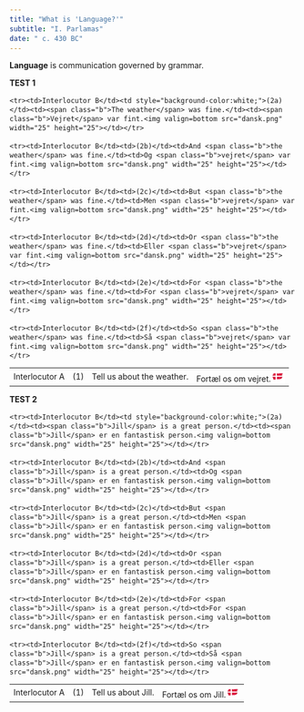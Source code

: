 ```yaml
---
title: "What is 'Language?'"
subtitle: "I. Parlamas"
date: " c. 430 BC"
---
```


**Language** is communication governed by grammar.<p>

<div class="test">
    <b>TEST 1</b><br>
<table border=0 cellpadding=5>
    <tr><td>Interlocutor A</td><td>(1)</td><td>Tell us about <span class="b">the weather</span>.</td><td>Fortæl os om <span class="b">vejret</span>.<img valign=bottom src="dansk.png" width="25" height="25"></td></tr>

    <tr><td>Interlocutor B</td><td style="background-color:white;">(2a)</td><td><span class="b">The weather</span> was fine.</td><td><span class="b">Vejret</span> var fint.<img valign=bottom src="dansk.png" width="25" height="25"></td></tr>

    <tr><td>Interlocutor B</td><td>(2b)</td><td>And <span class="b">the weather</span> was fine.</td><td>Og <span class="b">vejret</span> var fint.<img valign=bottom src="dansk.png" width="25" height="25"></td></tr>

    <tr><td>Interlocutor B</td><td>(2c)</td><td>But <span class="b">the weather</span> was fine.</td><td>Men <span class="b">vejret</span> var fint.<img valign=bottom src="dansk.png" width="25" height="25"></td></tr>

    <tr><td>Interlocutor B</td><td>(2d)</td><td>Or <span class="b">the weather</span> was fine.</td><td>Eller <span class="b">vejret</span> var fint.<img valign=bottom src="dansk.png" width="25" height="25"></td></tr>

    <tr><td>Interlocutor B</td><td>(2e)</td><td>For <span class="b">the weather</span> was fine.</td><td>For <span class="b">vejret</span> var fint.<img valign=bottom src="dansk.png" width="25" height="25"></td></tr>

    <tr><td>Interlocutor B</td><td>(2f)</td><td>So <span class="b">the weather</span> was fine.</td><td>Så <span class="b">vejret</span> var fint.<img valign=bottom src="dansk.png" width="25" height="25"></td></tr>
</table>
</div><p>

<div class="test">
    <b>TEST 2</b><br>
<table border=0 cellpadding=5>
    <tr><td>Interlocutor A</td><td>(1)</td><td>Tell us about <span class="b">Jill</span>.</td><td>Fortæl os om <span class="b">Jill</span>.<img valign=bottom src="dansk.png" width="25" height="25"></td></tr>

    <tr><td>Interlocutor B</td><td style="background-color:white;">(2a)</td><td><span class="b">Jill</span> is a great person.</td><td><span class="b">Jill</span> er en fantastisk person.<img valign=bottom src="dansk.png" width="25" height="25"></td></tr>

    <tr><td>Interlocutor B</td><td>(2b)</td><td>And <span class="b">Jill</span> is a great person.</td><td>Og <span class="b">Jill</span> er en fantastisk person.<img valign=bottom src="dansk.png" width="25" height="25"></td></tr>

    <tr><td>Interlocutor B</td><td>(2c)</td><td>But <span class="b">Jill</span> is a great person.</td><td>Men <span class="b">Jill</span> er en fantastisk person.<img valign=bottom src="dansk.png" width="25" height="25"></td></tr>

    <tr><td>Interlocutor B</td><td>(2d)</td><td>Or <span class="b">Jill</span> is a great person.</td><td>Eller <span class="b">Jill</span> er en fantastisk person.<img valign=bottom src="dansk.png" width="25" height="25"></td></tr>

    <tr><td>Interlocutor B</td><td>(2e)</td><td>For <span class="b">Jill</span> is a great person.</td><td>For <span class="b">Jill</span> er en fantastisk person.<img valign=bottom src="dansk.png" width="25" height="25"></td></tr>

    <tr><td>Interlocutor B</td><td>(2f)</td><td>So <span class="b">Jill</span> is a great person.</td><td>Så <span class="b">Jill</span> er en fantastisk person.<img valign=bottom src="dansk.png" width="25" height="25"></td></tr>
</table>
</div><p>
